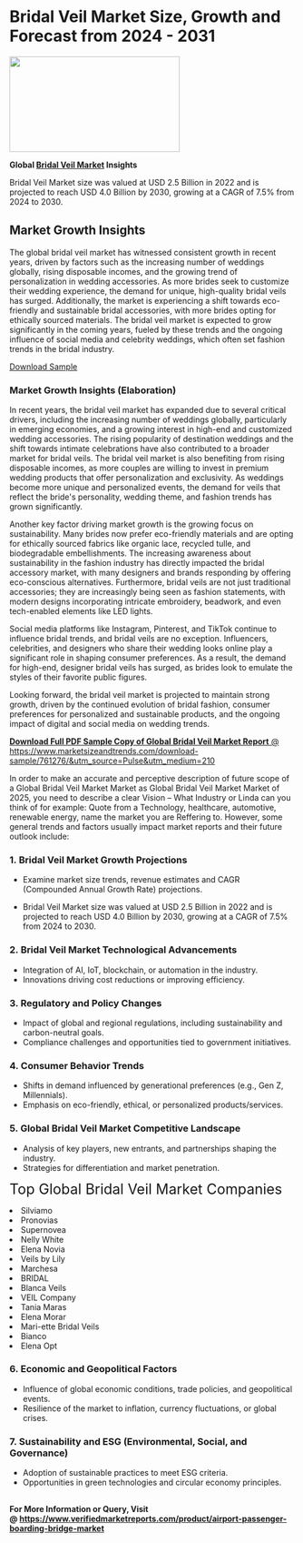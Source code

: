 <H1>Bridal Veil Market Size, Growth and Forecast from 2024 - 2031</H1><img class="aligncenter size-medium wp-image-584254" src="https://thirdeyenews.in/wp-content/uploads/2024/09/Global-Market-Research-300x168.jpeg" alt="" width="300" height="168" /><p><strong>Global&nbsp;<a href="https://www.marketsizeandtrends.com/download-sample/761276/&amp;utm_source=Pulse&amp;utm_medium=210">Bridal Veil Market</a> Insights</strong></p><p>Bridal Veil Market size was valued at USD 2.5 Billion in 2022 and is projected to reach USD 4.0 Billion by 2030, growing at a CAGR of 7.5% from 2024 to 2030.</p><p><h2>Market Growth Insights</h2> <p>The global bridal veil market has witnessed consistent growth in recent years, driven by factors such as the increasing number of weddings globally, rising disposable incomes, and the growing trend of personalization in wedding accessories. As more brides seek to customize their wedding experience, the demand for unique, high-quality bridal veils has surged. Additionally, the market is experiencing a shift towards eco-friendly and sustainable bridal accessories, with more brides opting for ethically sourced materials. The bridal veil market is expected to grow significantly in the coming years, fueled by these trends and the ongoing influence of social media and celebrity weddings, which often set fashion trends in the bridal industry.</p> <p><a href="#">Download Sample</a></p> <h3>Market Growth Insights (Elaboration)</h3> <p>In recent years, the bridal veil market has expanded due to several critical drivers, including the increasing number of weddings globally, particularly in emerging economies, and a growing interest in high-end and customized wedding accessories. The rising popularity of destination weddings and the shift towards intimate celebrations have also contributed to a broader market for bridal veils. The bridal veil market is also benefiting from rising disposable incomes, as more couples are willing to invest in premium wedding products that offer personalization and exclusivity. As weddings become more unique and personalized events, the demand for veils that reflect the bride's personality, wedding theme, and fashion trends has grown significantly.</p> <p>Another key factor driving market growth is the growing focus on sustainability. Many brides now prefer eco-friendly materials and are opting for ethically sourced fabrics like organic lace, recycled tulle, and biodegradable embellishments. The increasing awareness about sustainability in the fashion industry has directly impacted the bridal accessory market, with many designers and brands responding by offering eco-conscious alternatives. Furthermore, bridal veils are not just traditional accessories; they are increasingly being seen as fashion statements, with modern designs incorporating intricate embroidery, beadwork, and even tech-enabled elements like LED lights.</p> <p>Social media platforms like Instagram, Pinterest, and TikTok continue to influence bridal trends, and bridal veils are no exception. Influencers, celebrities, and designers who share their wedding looks online play a significant role in shaping consumer preferences. As a result, the demand for high-end, designer bridal veils has surged, as brides look to emulate the styles of their favorite public figures.</p> <p>Looking forward, the bridal veil market is projected to maintain strong growth, driven by the continued evolution of bridal fashion, consumer preferences for personalized and sustainable products, and the ongoing impact of digital and social media on wedding trends.</p> <p><a href="#"></p><p><span class=""><strong>Download Full PDF Sample Copy of Global Bridal Veil Market Report</strong> @ <a href="https://www.marketsizeandtrends.com/download-sample/761276/&amp;utm_source=Pulse&amp;utm_medium=210" target="_blank">https://www.marketsizeandtrends.com/download-sample/761276/&amp;utm_source=Pulse&amp;utm_medium=210</a></span></p><p>In order to make an accurate and perceptive description of future scope of a Global&nbsp;Bridal Veil Market Market as Global&nbsp;Bridal Veil Market Market of 2025, you need to describe a clear Vision &ndash; What Industry or Linda can you think of for example: Quote from a Technology, healthcare, automotive, renewable energy, name the market you are Reffering to. However, some general trends and factors usually impact market reports and their future outlook include:</p><h3>1.&nbsp;<strong>Bridal Veil Market Growth Projections</strong></h3><ul><li>Examine market size trends, revenue estimates and CAGR (Compounded Annual Growth Rate) projections.</li><li><p>Bridal Veil Market size was valued at USD 2.5 Billion in 2022 and is projected to reach USD 4.0 Billion by 2030, growing at a CAGR of 7.5% from 2024 to 2030.</p></li></ul><h3>2.&nbsp;<strong>Bridal Veil Market Technological Advancements</strong></h3><ul><li>Integration of AI, IoT, blockchain, or automation in the industry.</li><li>Innovations driving cost reductions or improving efficiency.</li></ul><h3>3.&nbsp;<strong>Regulatory and Policy Changes</strong></h3><ul><li>Impact of global and regional regulations, including sustainability and carbon-neutral goals.</li><li>Compliance challenges and opportunities tied to government initiatives.</li></ul><h3>4.&nbsp;<strong>Consumer Behavior Trends</strong></h3><ul><li>Shifts in demand influenced by generational preferences (e.g., Gen Z, Millennials).</li><li>Emphasis on eco-friendly, ethical, or personalized products/services.</li></ul><h3>5.&nbsp;<strong>Global Bridal Veil Market Competitive Landscape</strong></h3><ul><li>Analysis of key players, new entrants, and partnerships shaping the industry.</li><li>Strategies for differentiation and market penetration.</li></ul><p data-pm-slice="1 1 []"><span style="color: inherit; font-family: inherit; font-size: 25px;">Top Global Bridal Veil Market Companies</span></p><div class="" data-test-id=""><p><li>Silviamo</li><li> Pronovias</li><li> Supernovea</li><li> Nelly White</li><li> Elena Novia</li><li> Veils by Lily</li><li> Marchesa</li><li> BRIDAL</li><li> Blanca Veils</li><li> VEIL Company</li><li> Tania Maras</li><li> Elena Morar</li><li> Mari-ette Bridal Veils</li><li> Bianco</li><li> Elena Opt</li></p></div><h3>6.&nbsp;<strong>Economic and Geopolitical Factors</strong></h3><ul><li>Influence of global economic conditions, trade policies, and geopolitical events.</li><li>Resilience of the market to inflation, currency fluctuations, or global crises.</li></ul><h3>7.&nbsp;<strong>Sustainability and ESG (Environmental, Social, and Governance)</strong></h3><ul><li>Adoption of sustainable practices to meet ESG criteria.</li><li>Opportunities in green technologies and circular economy principles.</li></ul><h2><strong style="font-size: 14px;">For More Information or Query, Visit @&nbsp;</strong><a style="background-color: #ffffff; font-size: 14px;" href="https://www.marketsizeandtrends.com/report/bridal-veil-market/" target="_blank">https://www.verifiedmarketreports.com/product/airport-passenger-boarding-bridge-market</a></h2>
